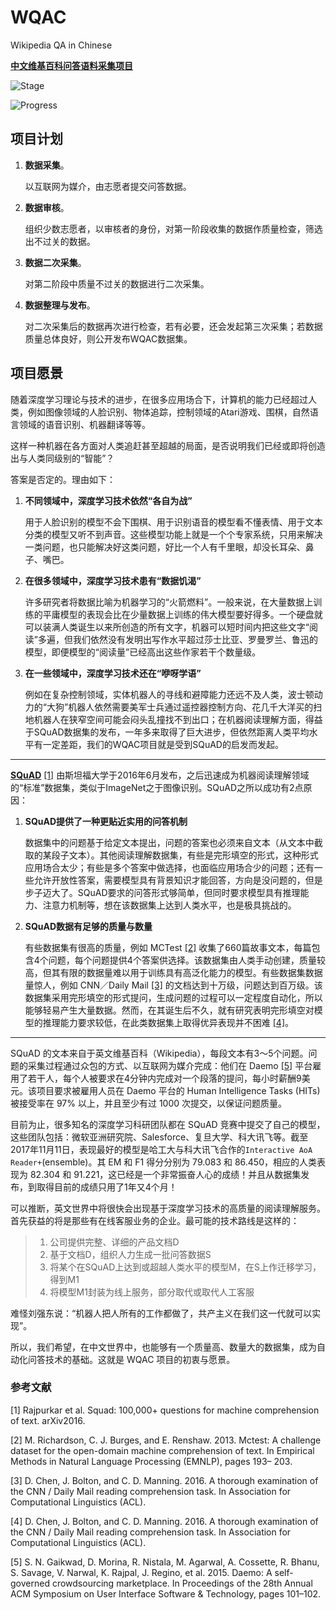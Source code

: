 # WQAC

Wikipedia QA in Chinese

**[中文维基百科问答语料采集项目](http://blank)**
	
![Stage](https://img.shields.io/badge/阶段-数据采集-green.svg)

![Progress](http://progressed.io/bar/0?title=Progress)
	
## 项目计划

1. **数据采集**。

	以互联网为媒介，由志愿者提交问答数据。
	
2. **数据审核**。

	组织少数志愿者，以审核者的身份，对第一阶段收集的数据作质量检查，筛选出不过关的数据。
	
3. **数据二次采集**。

	对第二阶段中质量不过关的数据进行二次采集。
	
4. **数据整理与发布**。

	对二次采集后的数据再次进行检查，若有必要，还会发起第三次采集；若数据质量总体良好，则公开发布WQAC数据集。	

## 项目愿景

随着深度学习理论与技术的进步，在很多应用场合下，计算机的能力已经超过人类，例如图像领域的人脸识别、物体追踪，控制领域的Atari游戏、围棋，自然语言领域的语音识别、机器翻译等等。

这样一种机器在各方面对人类追赶甚至超越的局面，是否说明我们已经或即将创造出与人类同级别的“智能”？

答案是否定的。理由如下：

1. **不同领域中，深度学习技术依然“各自为战”**
	
	用于人脸识别的模型不会下围棋、用于识别语音的模型看不懂表情、用于文本分类的模型又听不到声音。这些模型功能上就是一个个专家系统，只用来解决一类问题，也只能解决好这类问题，好比一个人有千里眼，却没长耳朵、鼻子、嘴巴。
	
2. **在很多领域中，深度学习技术患有“数据饥渴”**

	许多研究者将数据比喻为机器学习的“火箭燃料”。一般来说，在大量数据上训练的平庸模型的表现会比在少量数据上训练的伟大模型要好得多。一个硬盘就可以装满人类诞生以来所创造的所有文字，机器可以短时间内把这些文字“阅读”多遍，但我们依然没有发明出写作水平超过莎士比亚、罗曼罗兰、鲁迅的模型，即便模型的“阅读量”已经高出这些作家若干个数量级。
	
3. **在一些领域中，深度学习技术还在“咿呀学语”**

	例如在复杂控制领域，实体机器人的寻线和避障能力还远不及人类，波士顿动力的“大狗”机器人依然需要美军士兵通过遥控器控制方向、花几千大洋买的扫地机器人在狭窄空间可能会闷头乱撞找不到出口；在机器阅读理解方面，得益于SQuAD数据集的发布，一年多来取得了巨大进步，但依然距离人类平均水平有一定差距，我们的WQAC项目就是受到SQuAD的启发而发起。
	
--------
	
**[SQuAD](https://rajpurkar.github.io/SQuAD-explorer/)** [[1]](#ref1) 由斯坦福大学于2016年6月发布，之后迅速成为机器阅读理解领域的“标准”数据集，类似于ImageNet之于图像识别。SQuAD之所以成功有2点原因：

1. **SQuAD提供了一种更贴近实用的问答机制**

	数据集中的问题基于给定文本提出，问题的答案也必须来自文本（从文本中截取的某段子文本）。其他阅读理解数据集，有些是完形填空的形式，这种形式应用场合太少；有些是多个答案中做选择，也面临应用场合少的问题；还有一些允许开放性答案，需要模型具有背景知识才能回答，方向是没问题的，但是步子迈大了。SQuAD要求的问答形式够简单，但同时要求模型具有推理能力、注意力机制等，想在该数据集上达到人类水平，也是极具挑战的。

2. **SQuAD数据有足够的质量与数量**

	有些数据集有很高的质量，例如 MCTest [[2]](#ref2) 收集了660篇故事文本，每篇包含4个问题，每个问题提供4个答案供选择。该数据集由人类手动创建，质量较高，但其有限的数据量难以用于训练具有高泛化能力的模型。有些数据集数据量惊人，例如 CNN／Daily Mail [[3]](#ref3) 的文档达到十万级，问题达到百万级。该数据集采用完形填空的形式提问，生成问题的过程可以一定程度自动化，所以能够轻易产生大量数据。然而，在其诞生后不久，就有研究表明完形填空对模型的推理能力要求较低，在此类数据集上取得优异表现并不困难 [[4]](#ref4)。
	
--------

SQuAD 的文本来自于英文维基百科（Wikipedia），每段文本有3～5个问题。问题的采集过程通过众包的方式、以互联网为媒介完成：他们在 Daemo [[5]](#ref5) 平台雇用了若干人，每个人被要求在4分钟内完成对一个段落的提问，每小时薪酬9美元。该项目要求被雇用人员在 Daemo 平台的 Human Intelligence Tasks (HITs) 被接受率在 97% 以上，并且至少有过 1000 次提交，以保证问题质量。

目前为止，很多知名的深度学习科研团队都在 SQuAD 竞赛中提交了自己的模型，这些团队包括：微软亚洲研究院、Salesforce、复旦大学、科大讯飞等。截至2017年11月11日，表现最好的模型是哈工大与科大讯飞合作的`Interactive AoA Reader+`(ensemble)。其 EM 和 F1 得分分别为 79.083	和 86.450，相应的人类表现为 82.304 和 91.221，这已经是一个非常振奋人心的成绩！并且从数据集发布，到取得目前的成绩只用了1年又4个月！

可以推断，英文世界中将很快会出现基于深度学习技术的高质量的阅读理解服务。首先获益的将是那些有在线客服业务的企业。最可能的技术路线是这样的：

> 1. 公司提供完整、详细的产品文档D
> 2. 基于文档D，组织人力生成一批问答数据S
> 3. 将某个在SQuAD上达到或超越人类水平的模型M，在S上作迁移学习，得到M1
> 4. 将模型M1封装为线上服务，部分取代或取代人工客服
	
难怪刘强东说：“机器人把人所有的工作都做了，共产主义在我们这一代就可以实现”。

所以，我们希望，在中文世界中，也能够有一个质量高、数量大的数据集，成为自动化问答技术的基础。这就是 WQAC 项目的初衷与愿景。

### 参考文献

[1] <span id="ref1">Rajpurkar et al. Squad: 100,000+ questions for machine comprehension of text. arXiv2016.</span>

[2] <span id="ref2">M. Richardson, C. J. Burges, and E. Renshaw. 2013.
Mctest: A challenge dataset for the open-domain machine
comprehension of text. In Empirical Methods in
Natural Language Processing (EMNLP), pages 193–
203.</span>

[3] <span id="ref3">D. Chen, J. Bolton, and C. D. Manning. 2016. A
thorough examination of the CNN / Daily Mail reading
comprehension task. In Association for Computational
Linguistics (ACL).</span>

[4] <span id="ref4">D. Chen, J. Bolton, and C. D. Manning. 2016. A
thorough examination of the CNN / Daily Mail reading
comprehension task. In Association for Computational
Linguistics (ACL).</span>

[5] <span id="ref5">S. N. Gaikwad, D. Morina, R. Nistala, M. Agarwal,
A. Cossette, R. Bhanu, S. Savage, V. Narwal, K. Rajpal,
J. Regino, et al. 2015. Daemo: A self-governed
crowdsourcing marketplace. In Proceedings of the
28th Annual ACM Symposium on User Interface Software
& Technology, pages 101–102.</span>